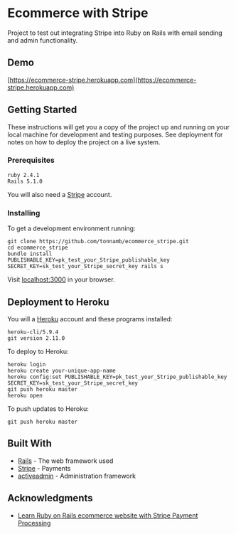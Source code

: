# Ecommerce with Stripe

Project to test out integrating Stripe into Ruby on Rails with email sending and admin functionality.

## Demo

[https://ecommerce-stripe.herokuapp.com](https://ecommerce-stripe.herokuapp.com)

## Getting Started

These instructions will get you a copy of the project up and running on your local machine for development and testing purposes. See deployment for notes on how to deploy the project on a live system.

### Prerequisites

```
ruby 2.4.1
Rails 5.1.0
```

You will also need a [Stripe](https://stripe.com/) account.

### Installing

To get a development environment running:

```
git clone https://github.com/tonnamb/ecommerce_stripe.git
cd ecommerce_stripe
bundle install
PUBLISHABLE_KEY=pk_test_your_Stripe_publishable_key SECRET_KEY=sk_test_your_Stripe_secret_key rails s
```

Visit [localhost:3000](http://localhost:3000/) in your browser.

## Deployment to Heroku

You will a [Heroku](https://www.heroku.com) account and these programs installed:

```
heroku-cli/5.9.4
git version 2.11.0
```

To deploy to Heroku:

```
heroku login
heroku create your-unique-app-name
heroku config:set PUBLISHABLE_KEY=pk_test_your_Stripe_publishable_key SECRET_KEY=sk_test_your_Stripe_secret_key
git push heroku master
heroku open
```

To push updates to Heroku:

```
git push heroku master
```

## Built With

* [Rails](http://rubyonrails.org/) - The web framework used
* [Stripe](https://rometools.github.io/rome/) - Payments
* [activeadmin](https://activeadmin.info/) - Administration framework

## Acknowledgments

* [Learn Ruby on Rails ecommerce website with Stripe Payment Processing](https://www.youtube.com/watch?v=K-l2XhRyVEo)